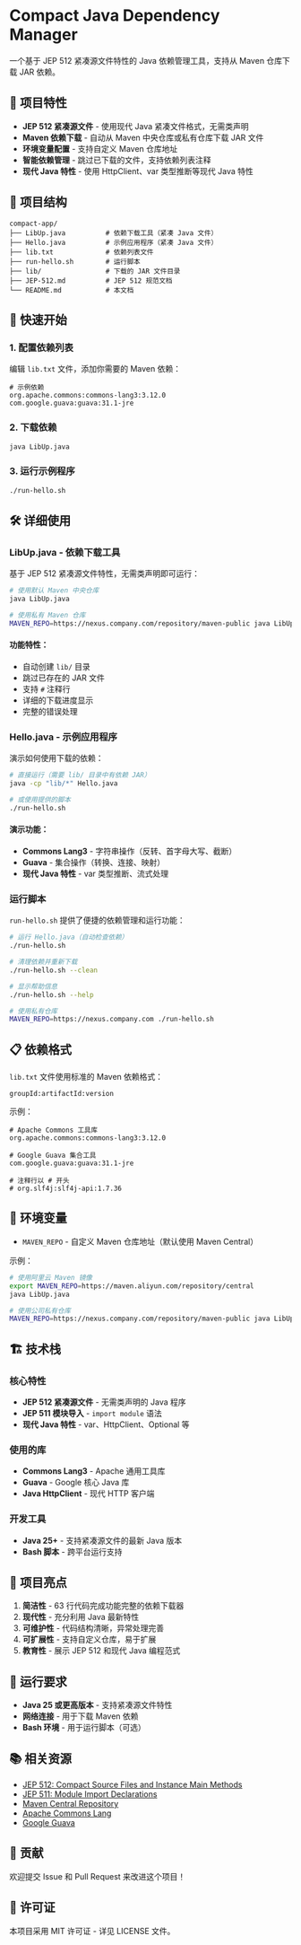 # Compact Java Dependency Manager

一个基于 JEP 512 紧凑源文件特性的 Java 依赖管理工具，支持从 Maven 仓库下载 JAR 依赖。

## 🌟 项目特性

- **JEP 512 紧凑源文件** - 使用现代 Java 紧凑文件格式，无需类声明
- **Maven 依赖下载** - 自动从 Maven 中央仓库或私有仓库下载 JAR 文件
- **环境变量配置** - 支持自定义 Maven 仓库地址
- **智能依赖管理** - 跳过已下载的文件，支持依赖列表注释
- **现代 Java 特性** - 使用 HttpClient、var 类型推断等现代 Java 特性

## 📁 项目结构

```
compact-app/
├── LibUp.java          # 依赖下载工具（紧凑 Java 文件）
├── Hello.java          # 示例应用程序（紧凑 Java 文件）
├── lib.txt             # 依赖列表文件
├── run-hello.sh        # 运行脚本
├── lib/                # 下载的 JAR 文件目录
├── JEP-512.md          # JEP 512 规范文档
└── README.md           # 本文档
```

## 🚀 快速开始

### 1. 配置依赖列表

编辑 `lib.txt` 文件，添加你需要的 Maven 依赖：

```
# 示例依赖
org.apache.commons:commons-lang3:3.12.0
com.google.guava:guava:31.1-jre
```

### 2. 下载依赖

```bash
java LibUp.java
```

### 3. 运行示例程序

```bash
./run-hello.sh
```

## 🛠️ 详细使用

### LibUp.java - 依赖下载工具

基于 JEP 512 紧凑源文件特性，无需类声明即可运行：

```bash
# 使用默认 Maven 中央仓库
java LibUp.java

# 使用私有 Maven 仓库
MAVEN_REPO=https://nexus.company.com/repository/maven-public java LibUp.java
```

#### 功能特性：
- 自动创建 `lib/` 目录
- 跳过已存在的 JAR 文件
- 支持 `#` 注释行
- 详细的下载进度显示
- 完整的错误处理

### Hello.java - 示例应用程序

演示如何使用下载的依赖：

```bash
# 直接运行（需要 lib/ 目录中有依赖 JAR）
java -cp "lib/*" Hello.java

# 或使用提供的脚本
./run-hello.sh
```

#### 演示功能：
- **Commons Lang3** - 字符串操作（反转、首字母大写、截断）
- **Guava** - 集合操作（转换、连接、映射）
- **现代 Java 特性** - var 类型推断、流式处理

### 运行脚本

`run-hello.sh` 提供了便捷的依赖管理和运行功能：

```bash
# 运行 Hello.java（自动检查依赖）
./run-hello.sh

# 清理依赖并重新下载
./run-hello.sh --clean

# 显示帮助信息
./run-hello.sh --help

# 使用私有仓库
MAVEN_REPO=https://nexus.company.com ./run-hello.sh
```

## 📋 依赖格式

`lib.txt` 文件使用标准的 Maven 依赖格式：

```
groupId:artifactId:version
```

示例：
```
# Apache Commons 工具库
org.apache.commons:commons-lang3:3.12.0

# Google Guava 集合工具
com.google.guava:guava:31.1-jre

# 注释行以 # 开头
# org.slf4j:slf4j-api:1.7.36
```

## 🔧 环境变量

- `MAVEN_REPO` - 自定义 Maven 仓库地址（默认使用 Maven Central）

示例：
```bash
# 使用阿里云 Maven 镜像
export MAVEN_REPO=https://maven.aliyun.com/repository/central
java LibUp.java

# 使用公司私有仓库
MAVEN_REPO=https://nexus.company.com/repository/maven-public java LibUp.java
```

## 🏗️ 技术栈

### 核心特性
- **JEP 512 紧凑源文件** - 无需类声明的 Java 程序
- **JEP 511 模块导入** - `import module` 语法
- **现代 Java 特性** - var、HttpClient、Optional 等

### 使用的库
- **Commons Lang3** - Apache 通用工具库
- **Guava** - Google 核心 Java 库
- **Java HttpClient** - 现代 HTTP 客户端

### 开发工具
- **Java 25+** - 支持紧凑源文件的最新 Java 版本
- **Bash 脚本** - 跨平台运行支持

## 🎯 项目亮点

1. **简洁性** - 63 行代码完成功能完整的依赖下载器
2. **现代性** - 充分利用 Java 最新特性
3. **可维护性** - 代码结构清晰，异常处理完善
4. **可扩展性** - 支持自定义仓库，易于扩展
5. **教育性** - 展示 JEP 512 和现代 Java 编程范式

## 🚀 运行要求

- **Java 25 或更高版本** - 支持紧凑源文件特性
- **网络连接** - 用于下载 Maven 依赖
- **Bash 环境** - 用于运行脚本（可选）

## 📚 相关资源

- [JEP 512: Compact Source Files and Instance Main Methods](https://openjdk.org/jeps/512)
- [JEP 511: Module Import Declarations](https://openjdk.org/jeps/511)
- [Maven Central Repository](https://search.maven.org/)
- [Apache Commons Lang](https://commons.apache.org/proper/commons-lang/)
- [Google Guava](https://github.com/google/guava)

## 🤝 贡献

欢迎提交 Issue 和 Pull Request 来改进这个项目！

## 📄 许可证

本项目采用 MIT 许可证 - 详见 LICENSE 文件。